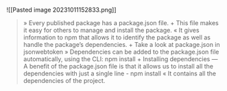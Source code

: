 ![[Pasted image 20231011152833.png]]
> » Every published package has a package.json file. + This file makes it easy for others to manage and install the package. « It gives information to npm that allows it to identify the package as well as handle the package’s dependencies. + Take a look at package.json in jsonwebtoken » Dependencies can be added to the package.json file automatically, using the CLI: npm install <package-name> + Installing dependencies — A benefit of the package.json file is that it allows us to install all the dependencies with just a single line - npm install « It contains all the dependencies of the project.